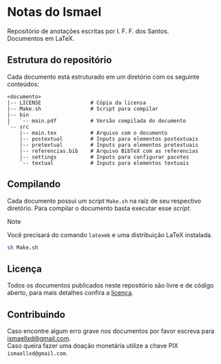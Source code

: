 # Notas do Ismael

Repositório de anotações escritas por I. F. F. dos Santos.  
Documentos em LaTeX.

## Estrutura do repositório

Cada documento está estruturado em um diretório com os seguinte conteúdos:

```
<documento>
|-- LICENSE                # Cópia da licensa
|-- Make.sh                # Script para compilar
|-- bin
|   `-- main.pdf           # Versão compilada do documento
`-- src
    |-- main.tex           # Arquivo com o documento
    |-- postextual         # Inputs para elementos postextuais
    |-- pretextual         # Inputs para elementos pretextuais
    |-- referencias.bib    # Arquivo BibTeX com as referencias
    |-- settings           # Inputs para configurar pacotes
    `-- textual            # Inputs para elementos textuais
```

## Compilando

Cada documento possui um *script* `Make.sh` na raíz de seu respectivo diretório.
Para compilar o documento basta executar esse *script*.

> [!NOTE]
> Você precisará do comando `latexmk` e uma distribuição LaTeX instalada.

```sh
sh Make.sh
```

## Licença

Todos os documentos publicados neste repositório são livre e de código aberto,
para mais detalhes confira a [licença](LICENSE).

## Contribuindo

Caso encontre algum erro grave nos documentos por favor escreva para
[ismaellxd@gmail.com](mailto:ismaellxd@gmail.com).  
Caso queira fazer uma doação monetária utilize a chave PIX `ismaellxd@gmail.com`.
